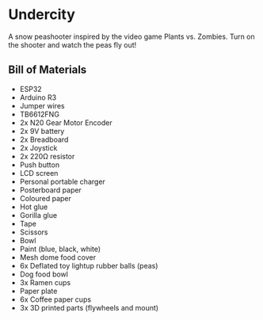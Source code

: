 # Undercity

A snow peashooter inspired by the video game Plants vs. Zombies. Turn on the shooter and watch the peas fly out!


## Bill of Materials
- ESP32
- Arduino R3
- Jumper wires
- TB6612FNG
- 2x N20 Gear Motor Encoder
- 2x 9V battery
- 2x Breadboard
- 2x Joystick
- 2x 220Ω resistor
- Push button
- LCD screen
- Personal portable charger
- Posterboard paper
- Coloured paper
- Hot glue
- Gorilla glue
- Tape
- Scissors
- Bowl
- Paint (blue, black, white)
- Mesh dome food cover
- 6x Deflated toy lightup rubber balls (peas)
- Dog food bowl
- 3x Ramen cups
- Paper plate
- 6x Coffee paper cups
- 3x 3D printed parts (flywheels and mount)
